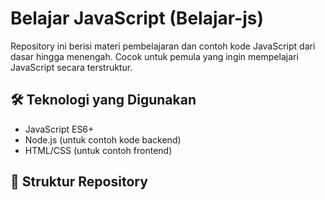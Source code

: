 # Belajar JavaScript (Belajar-js)

Repository ini berisi materi pembelajaran dan contoh kode JavaScript dari dasar hingga menengah. Cocok untuk pemula yang ingin mempelajari JavaScript secara terstruktur.

## 🛠 Teknologi yang Digunakan
- JavaScript ES6+
- Node.js (untuk contoh kode backend)
- HTML/CSS (untuk contoh frontend)

## 📂 Struktur Repository
